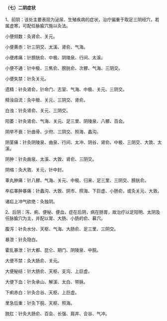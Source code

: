 #### （七）二阴症状

1、前阴：该处主要表现为泌尿、生殖疾病的症状，治疗偏重于取足三阴经穴，若属虚寒，可配任脉腧穴施以灸法。

小便频数：灸肾俞、关元。

小便黄赤：针三阴交、太溪、肾俞、气海。

小便疼痛：针膀胱俞、中极、阴陵泉、行间、太溪。

小便不通：针中极、三焦俞、膀胱俞、次髎、气海、三阴交。

小便失禁：针灸关元。

遗精：针灸肾俞，针命门、志室、气海、中极、关元、三阴交。

精浊自流：灸中极、关元、三阴交、肾俞。

白浊：针灸肾俞、关元、三阴交。

阳萎：针灸肾俞、气海、关元、足三里、阴陵泉、八髎、百会。

阴举不衰：针曲骨、少府、三阴交、照海、蠡沟。

阴茎痛：针灸阴陵泉、曲泉、行间、太冲、阴谷、肾俞、中极、三阴交、大敦、太溪。

阴肿：针灸曲泉、太溪、大敦、肾俞、三阴交。

阴缩：灸大敦、关元，针中封。

睾丸肿痛：针八髎、气海、关元、中极、归来、足三里、三阴交、膀胱俞。

卒疝睾肿暴痛：针蠡沟、大敦、阴市、照海、下巨虚、小肠俞，或灸关元、大敦。

诸疝上冲气欲绝：灸独阴。

2、后阴：泻、痢、便秘、便血，症在后阴，病在肠胃，故治疗以足阳明、太阴及任脉腧穴为主，并配以胃、大肠、小肠的俞、募穴。

腹泻：针灸水分、天枢、气海、大肠俞、足三里、三阴交。

暴泄：针灸隐白。

霍乱暴泄：针大都、昆仑、期门、阴陵泉、中脘。

大便不禁：灸大肠俞、关元。

大便秘结：针大肠俞、天枢、支沟、上巨虚。

大便下血：针灸承山、解溪、太白、带脉。

下痢赤白：针灸合谷、天枢、上巨虚。

里急后重：针灸下脘、天枢、照海。

脱肛：针灸大肠俞、百会、长强、肩井、合谷、气冲。
